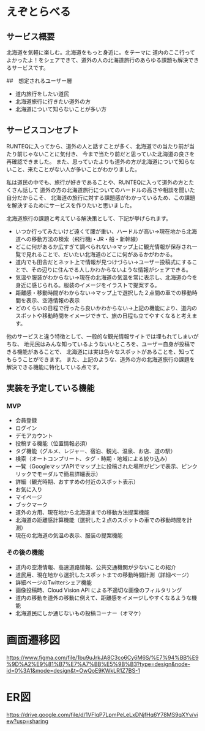# えぞとらべる

## サービス概要
北海道を気軽に楽しむ。北海道をもっと身近に。をテーマに
道内のここ行ってよかったよ！をシェアできて、道外の人の北海道旅行のあらゆる課題も解決できるサービスです。

##　想定されるユーザー層
- 道内旅行をしたい道民
- 北海道旅行に行きたい道外の方
- 北海道について知らないことが多い方

## サービスコンセプト
RUNTEQに入ってから、道外の人と話すことが多く、北海道での当たり前が当たり前じゃないことに気付き、
今まで当たり前だと思っていた北海道の良さを再確認できました。
また、思っていたよりも道外の方が北海道について知らないこと、来たことがない人が多いことがわかりました。

私は道民の中でも、旅行が好きであることや、RUNTEQに入って道外の方とたくさん話して
道外の方の北海道旅行についてのハードルの高さや相談を聞いた自分だからこそ、
北海道の旅行に対する課題感がわかっているため、この課題を解決するためにサービスを作りたいと思いました。

北海道旅行の課題と考えている解決策として、下記が挙げられます。
- いつか行ってみたいけど遠くて腰が重い、ハードルが高い→現在地から北海道への移動方法の検索（飛行機j・JR・船・新幹線）
- どこに何があるか広すぎて調べられない→マップ上に観光情報が保存され一覧で見れることで、だいたい北海道のどこに何があるかがわかる。
- 道内でも田舎だとネット上で情報が見つけづらい→ユーザー投稿式にすることで、その辺りに住んでる人しかわからないような情報がシェアできる。
- 気温や服装がわからない→現在の北海道の気温を常に表示し、北海道の今を身近に感じられる。服装のイメージをイラストで提案する。
- 距離感・移動時間がわからない→マップ上で選択した２点間の車での移動時間を表示、空港情報の表示
- どのくらいの日程で行ったら良いかわからない→上記の機能により、道内のスポットや移動時間をイメージできて、旅の日程も立てやすくなると考えます。

他のサービスと違う特徴として、一般的な観光情報サイトでは埋もれてしまいがちな、
地元民はみんな知っているようないいところを、ユーザー自身が投稿できる機能があることで、
北海道には実は色々なスポットがあることを、知ってもらうことができます。
また、上記のような、道外の方の北海道旅行の課題を解決できる機能に特化している点です。

## 実装を予定している機能
### MVP
- 会員登録
- ログイン
- デモアカウント
- 投稿する機能（位置情報必須）
- タグ機能（グルメ、レジャー、宿泊、観光、温泉、お店、道の駅）
- 検索（オートコンプリート、タグ・時期・地域による絞り込み）
- 一覧（GoogleマップAPIでマップ上に投稿された場所がピンで表示、ピンクリックでモーダルで簡易詳細表示）
- 詳細（観光時期、おすすめの付近のスポット表示）
- お気に入り
- マイページ
- ブックマーク
- 道外の方用、現在地から北海道までの移動方法提案機能
- 北海道の距離感計算機能（選択した２点のスポットの車での移動時間を計測）
- 現在の北海道の気温の表示、服装の提案機能

### その後の機能
- 道内の空港情報、高速道路情報、公共交通機関が少ないことの紹介
- 道民用、現在地から選択したスポットまでの移動時間計測（詳細ページ）
- 詳細ページのTwitterシェア機能
- 画像投稿時、Cloud Vision API による不適切な画像のフィルタリング
- 道内の移動を道外の移動に例えて、距離感をイメージしやすくなるような機能
- 北海道民にしか通じないもの投稿コーナー（オマケ）

# 画面遷移図
https://www.figma.com/file/1bu9uJrkJA8C3co6Cy6M6S/%E7%94%BB%E9%9D%A2%E9%81%B7%E7%A7%BB%E5%9B%B3?type=design&node-id=0%3A1&mode=design&t=OwQoE9KWkLR1Z7BS-1

# ER図
https://drive.google.com/file/d/1VFlqP7LpmPeLeLxDNjfHq6Y78MS9qXYv/view?usp=sharing
